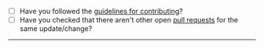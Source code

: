 - [ ] Have you followed the [guidelines for contributing](../CONTRIBUTING.md)?
- [ ] Have you checked that there aren't other open [pull requests](https://github.com/mizunashi-mana/dokuwiki-plugin-mdpage/pulls) for the same update/change?

---
